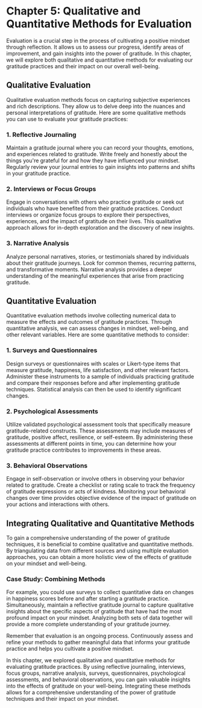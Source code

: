 Chapter 5: Qualitative and Quantitative Methods for Evaluation
==============================================================

Evaluation is a crucial step in the process of cultivating a positive mindset through reflection. It allows us to assess our progress, identify areas of improvement, and gain insights into the power of gratitude. In this chapter, we will explore both qualitative and quantitative methods for evaluating our gratitude practices and their impact on our overall well-being.

Qualitative Evaluation
----------------------

Qualitative evaluation methods focus on capturing subjective experiences and rich descriptions. They allow us to delve deep into the nuances and personal interpretations of gratitude. Here are some qualitative methods you can use to evaluate your gratitude practices:

### 1. Reflective Journaling

Maintain a gratitude journal where you can record your thoughts, emotions, and experiences related to gratitude. Write freely and honestly about the things you're grateful for and how they have influenced your mindset. Regularly review your journal entries to gain insights into patterns and shifts in your gratitude practice.

### 2. Interviews or Focus Groups

Engage in conversations with others who practice gratitude or seek out individuals who have benefited from their gratitude practices. Conduct interviews or organize focus groups to explore their perspectives, experiences, and the impact of gratitude on their lives. This qualitative approach allows for in-depth exploration and the discovery of new insights.

### 3. Narrative Analysis

Analyze personal narratives, stories, or testimonials shared by individuals about their gratitude journeys. Look for common themes, recurring patterns, and transformative moments. Narrative analysis provides a deeper understanding of the meaningful experiences that arise from practicing gratitude.

Quantitative Evaluation
-----------------------

Quantitative evaluation methods involve collecting numerical data to measure the effects and outcomes of gratitude practices. Through quantitative analysis, we can assess changes in mindset, well-being, and other relevant variables. Here are some quantitative methods to consider:

### 1. Surveys and Questionnaires

Design surveys or questionnaires with scales or Likert-type items that measure gratitude, happiness, life satisfaction, and other relevant factors. Administer these instruments to a sample of individuals practicing gratitude and compare their responses before and after implementing gratitude techniques. Statistical analysis can then be used to identify significant changes.

### 2. Psychological Assessments

Utilize validated psychological assessment tools that specifically measure gratitude-related constructs. These assessments may include measures of gratitude, positive affect, resilience, or self-esteem. By administering these assessments at different points in time, you can determine how your gratitude practice contributes to improvements in these areas.

### 3. Behavioral Observations

Engage in self-observation or involve others in observing your behavior related to gratitude. Create a checklist or rating scale to track the frequency of gratitude expressions or acts of kindness. Monitoring your behavioral changes over time provides objective evidence of the impact of gratitude on your actions and interactions with others.

Integrating Qualitative and Quantitative Methods
------------------------------------------------

To gain a comprehensive understanding of the power of gratitude techniques, it is beneficial to combine qualitative and quantitative methods. By triangulating data from different sources and using multiple evaluation approaches, you can obtain a more holistic view of the effects of gratitude on your mindset and well-being.

### Case Study: Combining Methods

For example, you could use surveys to collect quantitative data on changes in happiness scores before and after starting a gratitude practice. Simultaneously, maintain a reflective gratitude journal to capture qualitative insights about the specific aspects of gratitude that have had the most profound impact on your mindset. Analyzing both sets of data together will provide a more complete understanding of your gratitude journey.

Remember that evaluation is an ongoing process. Continuously assess and refine your methods to gather meaningful data that informs your gratitude practice and helps you cultivate a positive mindset.

In this chapter, we explored qualitative and quantitative methods for evaluating gratitude practices. By using reflective journaling, interviews, focus groups, narrative analysis, surveys, questionnaires, psychological assessments, and behavioral observations, you can gain valuable insights into the effects of gratitude on your well-being. Integrating these methods allows for a comprehensive understanding of the power of gratitude techniques and their impact on your mindset.
